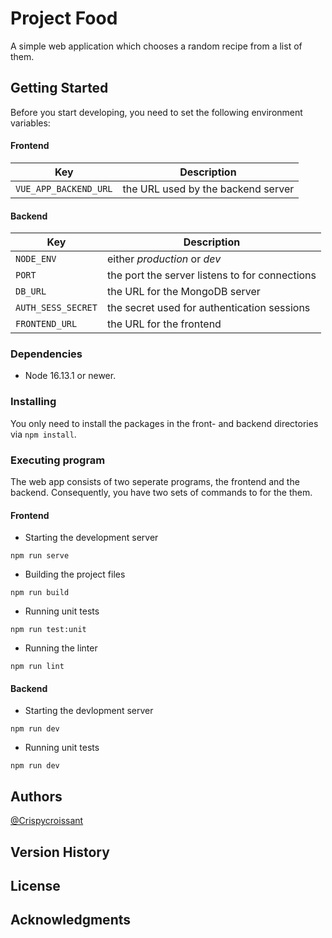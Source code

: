 # Project Food

A simple web application which chooses a random recipe from a list of them.

## Getting Started
Before you start developing, you need to set the following environment variables:

#### Frontend
| Key                   | Description                        |
|-----------------------|------------------------------------|
| `VUE_APP_BACKEND_URL` | the URL used by the backend server |

#### Backend
| Key                | Description                                    |
|--------------------|------------------------------------------------|
| `NODE_ENV`         | either *production* or *dev*                   |
| `PORT`             | the port the server listens to for connections |
| `DB_URL`           | the URL for the MongoDB server                 |
| `AUTH_SESS_SECRET` | the secret used for authentication sessions    |
| `FRONTEND_URL`     | the URL for the frontend                       |



### Dependencies

* Node 16.13.1 or newer.

### Installing

You only need to install the packages in the front- and backend directories via `npm install`.

### Executing program

The web app consists of two seperate programs, the frontend and the backend. Consequently, you have two sets of commands to for the them.

#### Frontend
* Starting the development server
```
npm run serve
```
* Building the project files
```
npm run build
```
* Running unit tests
```
npm run test:unit
```
* Running the linter
```
npm run lint
```

#### Backend
* Starting the devlopment server
```
npm run dev
```
* Running unit tests
```
npm run dev
```

## Authors  
[@Crispycroissant](https://github.com/CrispyCroissant)

## Version History

## License

## Acknowledgments
